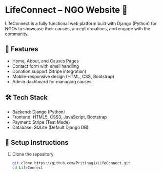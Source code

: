 # LifeConnect – NGO Website 🌱

LifeConnect is a fully functional web platform built with Django (Python) for NGOs to showcase their causes, accept donations, and engage with the community.

## 🌟 Features

- Home, About, and Causes Pages
- Contact form with email handling
- Donation support (Stripe integration)
- Mobile-responsive design (HTML, CSS, Bootstrap)
- Admin dashboard for managing causes

## 🛠 Tech Stack

- Backend: Django (Python)
- Frontend: HTML5, CSS3, JavaScript, Bootstrap
- Payment: Stripe (Test Mode)
- Database: SQLite (Default Django DB)

## 🚀 Setup Instructions

1. Clone the repository  
   ```bash
   git clone https://github.com/Pritinagi/LifeConnect.git
   cd LifeConnect
